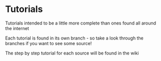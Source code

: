 Tutorials
=========

Tutorials intended to be a little more complete than ones found all around the internet

Each tutorial is found in its own branch - so take a look through the branches if you want to see some source!

The step by step tutorial for each source will be found in the wiki
